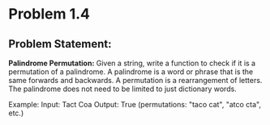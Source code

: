 # Problem 1.4

## Problem Statement:
**Palindrome Permutation:** Given a string, write a function to check if it is a permutation of a palindrome. A palindrome is a word or phrase that is the same forwards and backwards. A permutation is a rearrangement of letters. The palindrome does not need to be limited to just dictionary words.

Example:
Input: Tact Coa
Output: True (permutations: "taco cat", "atco cta", etc.)